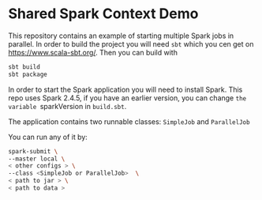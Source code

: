 # Shared Spark Context Demo

This repository contains an example of starting multiple Spark jobs in parallel. 
In order to build the project you will need `sbt` which you cen get on https://www.scala-sbt.org/.
Then you can build with
```bash
sbt build
sbt package
```

In order to start the Spark application you will need to install Spark. This repo uses Spark 2.4.5, if you have 
an earlier version, you can change `the variable `sparkVersion in `build.sbt`.

The application contains two runnable classes: `SimpleJob` and `ParallelJob`

You can run any of it by:
 
 ```bash
 spark-submit \
 --master local \
 < other configs > \
 --class <SimpleJob or ParallelJob>  \
 < path to jar > \
 < path to data >
```